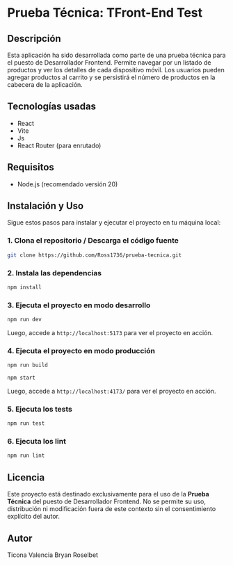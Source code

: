 # Prueba Técnica: TFront-End Test

## Descripción

Esta aplicación ha sido desarrollada como parte de una prueba técnica para el puesto de Desarrollador Frontend. Permite navegar por un listado de productos y ver los detalles de cada dispositivo móvil. Los usuarios pueden agregar productos al carrito y se persistirá el número de productos en la cabecera de la aplicación.

## Tecnologías usadas

- React
- Vite
- Js
- React Router (para enrutado)

## Requisitos

- Node.js (recomendado versión 20)

## Instalación y Uso

Sigue estos pasos para instalar y ejecutar el proyecto en tu máquina local:

### 1. Clona el repositorio / Descarga el código fuente

```bash
git clone https://github.com/Ross1736/prueba-tecnica.git
```

### 2. Instala las dependencias

```bash
npm install
```

### 3. Ejecuta el proyecto en modo desarrollo

```bash
npm run dev
```

Luego, accede a `http://localhost:5173` para ver el proyecto en acción.

### 4. Ejecuta el proyecto en modo producción

```bash
npm run build
```

```bash
npm start
```

Luego, accede a `http://localhost:4173/` para ver el proyecto en acción.

### 5. Ejecuta los tests

```bash
npm run test
```

### 6. Ejecuta los lint

```bash
npm run lint
```

## Licencia

Este proyecto está destinado exclusivamente para el uso de la **Prueba Técnica** del puesto de Desarrollador Frontend. No se permite su uso, distribución ni modificación fuera de este contexto sin el consentimiento explícito del autor.

## Autor

Ticona Valencia Bryan Roselbet
